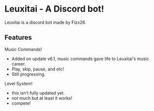 # Leuxitai - A Discord bot!

Leuxitai is a discord bot made by Fizx26.


## Features

Music Commands!

- Added on update v6.1, music commands gave life to Leuxitai's music career.
- Play, skip, pause, and etc!
- Still progressing.

Level System!

- this isn't fully updated yet.
- not much but at least it works!
- compete!




